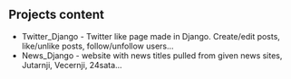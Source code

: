 ## Projects content

* Twitter_Django - Twitter like page made in Django. Create/edit posts, like/unlike posts, follow/unfollow users...
* News_Django - website with news titles pulled from given news sites, Jutarnji, Vecernji, 24sata...